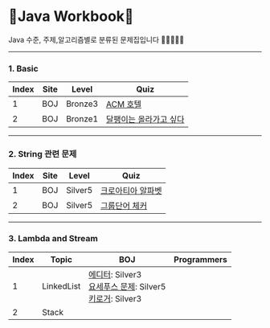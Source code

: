 # 📖Java Workbook📖
 Java 수준, 주제,알고리즘별로 분류된 문제집입니다 🙇🏻🙇🏻‍♀

* * *

### 1. Basic
|Index|Site|Level|Quiz|
|-----|----|-----|----|
|1|BOJ|Bronze3|[ACM 호텔](https://www.acmicpc.net/problem/10250)|
|2|BOJ|Bronze1|[달팽이는 올라가고 싶다](https://www.acmicpc.net/problem/2869)|

* * *

### 2. String 관련 문제
|Index|Site|Level|Quiz|
|-----|----|-----|----|
|1|BOJ|Silver5|[크로아티아 알파벳](https://www.acmicpc.net/problem/2941)|
|2|BOJ|Silver5|[그룹단어 체커](https://www.acmicpc.net/problem/1316)|

* * *

### 3. Lambda and Stream
|Index|Topic|BOJ|Programmers|
|-----|-----|---|-----------|
|1|LinkedList|[에디터](https://www.acmicpc.net/problem/1406): Silver3 </br> [요세푸스 문제](https://www.acmicpc.net/problem/1158): Silver5 </br> [키로거](https://www.acmicpc.net/problem/5397): Silver3|
|2|Stack||
